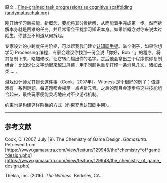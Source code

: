 原文：[Fine-grained task progressions as cognitive scaffolding (andymatuschak.org)](https://notes.andymatuschak.org/z2qBbdZidZNjbpdggRbmgeUeVf2H7aCevSYvE)

刚开始学习新技能、新概念，要能将其分析拆解，从而能着手完成第一步。然而拆解本身就是困难的任务，并且常常会干扰学习知识本身。如果新概念对你来说太过陌生，你甚至不知道从何拆起。

专家设计的小跨度任务阶梯，可以帮我我们建立[认知脚手架](https://notes.andymatuschak.org/z8ZWYXFwXV38qiCgRx7zf2ySy9WCxWvcizNVr)。举个例子，如果你想学习 Processing 编程，专家会建议你找到一份会说「你好，Bob！」的程序，将其复制下来，略加修改，让它转而输出你的名字。之后他会拿出三个程序供你复制组合：比如说让文字动起来越过屏幕，用不同颜色重复打印一条消息几次，诸如此类……

游戏设计师尤其擅长这件事（Cook，2007年）。Witness 是个很好的例子：该游戏有一系列谜题，每道题都会揭示一点点新元素。之后的题目会逐步将这些技能组合起来，最终玩家便能灵巧地应对不少游戏机制。

约束也是构建这样阶梯的方式（[约束充当认知脚手架](https://notes.andymatuschak.org/z8DyCwRiC8HT89mMvtBjwcGVs5ucHPHcrScch)）。

------

## 参考文献

Cook, D. (2007, July 19). The Chemistry of Game Design. *Gamasutra*. Retrieved from [https://www.gamasutra.com/view/feature/129948/the*chemistry*of*game*design.php](https://www.gamasutra.com/view/feature/129948/the_chemistry_of_game_design.php)

Thekla, Inc. (2016). *The Witness*. Berkeley, CA.
